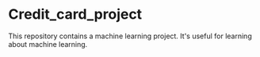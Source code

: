 # Credit_card_project
This repository contains a machine learning project. It's useful for learning about machine learning.
